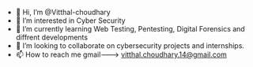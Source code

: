 - 👋 Hi, I’m @Vitthal-choudhary
- 👀 I’m interested in Cyber Security
- 🌱 I’m currently learning Web Testing, Pentesting, Digital Forensics and diffrent developments
- 💞️ I’m looking to collaborate on cybersecurity projects and internships.
- 📫 How to reach me gmail---> vitthal.choudhary.14@gmail.com

<!---
Vitthal-choudhary/Vitthal-choudhary is a ✨ special ✨ repository because its `README.md` (this file) appears on your GitHub profile.
You can click the Preview link to take a look at your changes.
--->
